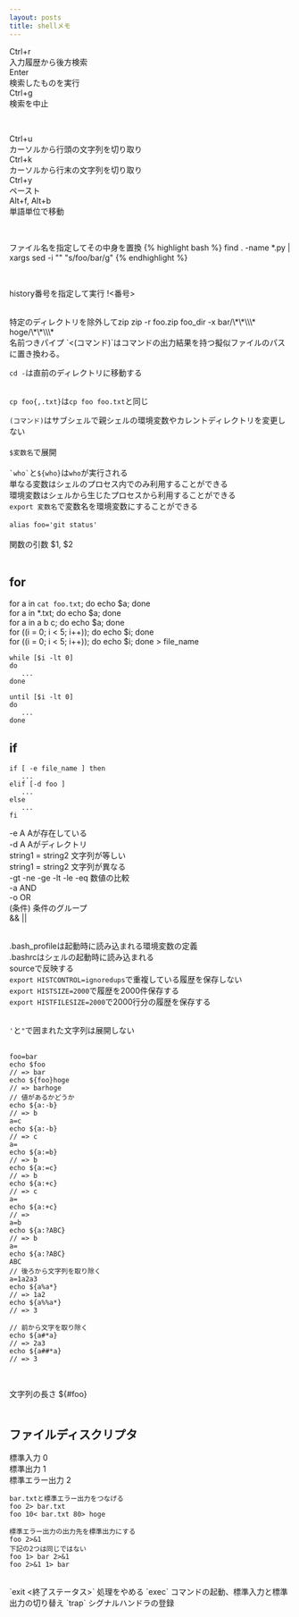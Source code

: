 ```yaml
---
layout: posts
title: shellメモ 
---
```

Ctrl+r   
入力履歴から後方検索  
Enter   
検索したものを実行   
Ctrl+g   
検索を中止   
   
<br/>
   
Ctrl+u   
カーソルから行頭の文字列を切り取り  
Ctrl+k  
カーソルから行末の文字列を切り取り  
Ctrl+y    
ペースト   
Alt+f, Alt+b       
単語単位で移動   

   
<br/>

ファイル名を指定してその中身を置換
{% highlight bash %}
find . -name \*.py | xargs sed -i "" "s/foo/bar/g"
{% endhighlight %}
   
<br/>

history番号を指定して実行
!<番号>
   
<br/>
特定のディレクトリを除外してzip    
zip -r foo.zip foo_dir -x bar/\*\*\\\* hoge/\*\*\\\*   
<br>
名前つきパイプ    
`<(コマンド)`はコマンドの出力結果を持つ擬似ファイルのパスに置き換わる。        
<br>
  
`cd -`は直前のディレクトリに移動する     
<br>

`cp foo{,.txt}`は`cp foo foo.txt`と同じ
<br>

`(コマンド)`はサブシェルで親シェルの環境変数やカレントディレクトリを変更しない  
<br>
`$変数名`で展開    
<br>
`` `who` ``と`${who}`は`who`が実行される
<br>
単なる変数はシェルのプロセス内でのみ利用することができる   
環境変数はシェルから生じたプロセスから利用することができる  
`export 変数名`で変数名を環境変数にすることができる    
<br>
`alias foo='git status'`    
<br>
関数の引数 $1, $2    
<br>

## for

for a in `cat foo.txt`; do echo $a; done    
for a in *.txt; do echo $a; done    
for a in a b c; do echo $a; done     
for ((i = 0; i < 5; i++)); do echo $i; done    
for ((i = 0; i < 5; i++)); do echo $i; done > file_name
<br>  

```
while [$i -lt 0]
do
   ...
done

until [$i -lt 0]
do
   ...
done
```
## if

```
if [ -e file_name ] then
   ...
elif [-d foo ]
   ...
else 
   ...
fi
```

-e A Aが存在している  
-d A Aがディレクトリ  
string1 = string2 文字列が等しい  
string1 = string2 文字列が異なる  
-gt -ne -ge -lt -le -eq 数値の比較  
-a AND   
-o OR   
(条件) 条件のグループ    
&& ||    
<br>    
  
.bash_profileは起動時に読み込まれる環境変数の定義    
.bashrcはシェルの起動時に読み込まれる    
sourceで反映する  
`export HISTCONTROL=ignoredups`で重複している履歴を保存しない   
`export HISTSIZE=2000`で履歴を2000件保存する   
`export HISTFILESIZE=2000`で2000行分の履歴を保存する   
<br>   
  
`'`と`"`で囲まれた文字列は展開しない   
<br>

```
foo=bar
echo $foo
// => bar
echo ${foo}hoge
// => barhoge
// 値があるかどうか
echo ${a:-b}
// => b
a=c
echo ${a:-b}
// => c
a=
echo ${a:=b}
// => b
echo ${a:=c}
// => b
echo ${a:+c}
// => c
a=
echo ${a:+c}
// =>
a=b
echo ${a:?ABC}
// => b
a=
echo ${a:?ABC}
ABC
// 後ろから文字列を取り除く
a=1a2a3
echo ${a%a*}
// => 1a2
echo ${a%%a*}
// => 3
```
```
// 前から文字を取り除く
echo ${a#*a}
// => 2a3
echo ${a##*a}
// => 3
```   
<br>

文字列の長さ
${#foo}   
<br>

## ファイルディスクリプタ     
標準入力 0   
標準出力 1    
標準エラー出力 2 
```
bar.txtと標準エラー出力をつなげる
foo 2> bar.txt
foo 10< bar.txt 80> hoge

標準エラー出力の出力先を標準出力にする
foo 2>&1
下記の2つは同じではない
foo 1> bar 2>&1
foo 2>&1 1> bar
```

<br>
`exit <終了ステータス>` 処理をやめる
`exec` コマンドの起動、標準入力と標準出力の切り替え    
`trap` シグナルハンドラの登録   
